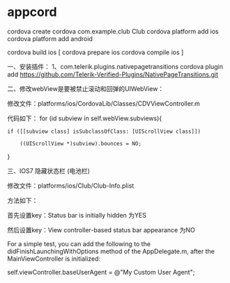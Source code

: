 # appcord

cordova create cordova com.example.club Club
cordova platform add ios
cordova platform add android

cordova build ios
[
cordova prepare ios
cordova compile ios
]


一、安装插件：
1、com.telerik.plugins.nativepagetransitions
cordova plugin add https://github.com/Telerik-Verified-Plugins/NativePageTransitions.git



二、修改webView是要被禁止滚动和回弹的UIWebView：

修改文件：platforms/ios/CordovaLib/Classes/CDVViewController.m

代码如下：
for (id subview in self.webView.subviews){

    if ([[subview class] isSubclassOfClass: [UIScrollView class]])

        ((UIScrollView *)subview).bounces = NO;

}


三、IOS7 隐藏状态栏 (电池栏)

修改文件：platforms/ios/Club/Club-Info.plist

方法如下：

首先设置key：Status bar is initially hidden    为YES

然后设置key：View controller-based status bar appearance  为NO


For a simple test, you can add the following to the didFinishLaunchingWithOptions method of the AppDelegate.m, after the MainViewController is initialized:

self.viewController.baseUserAgent = @"My Custom User Agent";
